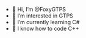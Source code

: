 - 👋 Hi, I’m @FoxyGTPS
- 👀 I’m interested in GTPS
- 🌱 I’m currently learning C#
- 💞️ I know how to code C++
